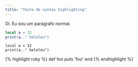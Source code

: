 ```yaml
---
title: "Teste de syntax highlighting"
---
```


Oi. Eu sou um parágrafo normal.

~~~ lua
local a = 32
print(a.." beleleu")
~~~

```
local a = 32
print(a.." beleleu")
```

{% highlight ruby %}
def foo
  puts 'foo'
end
{% endhighlight %}
